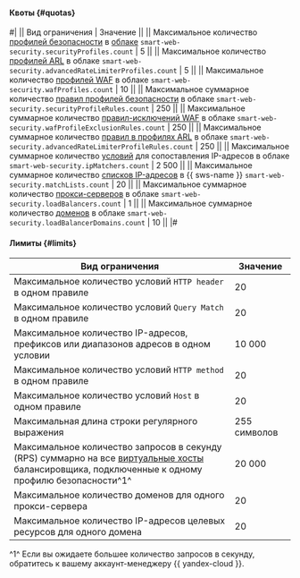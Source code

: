 #### Квоты {#quotas}

#|
|| Вид ограничения | Значение ||
|| Максимальное количество [профилей безопасности](../smartwebsecurity/concepts/profiles.md) в [облаке](../resource-manager/concepts/resources-hierarchy.md#cloud)
`smart-web-security.securityProfiles.count` | 5 ||
|| Максимальное количество [профилей ARL](../smartwebsecurity/concepts/arl.md) в облаке
`smart-web-security.advancedRateLimiterProfiles.count` | 5 ||
|| Максимальное количество [профилей WAF](../smartwebsecurity/concepts/waf.md) в облаке
`smart-web-security.wafProfiles.count` | 10 ||
|| Максимальное суммарное количество [правил профилей безопасности](../smartwebsecurity/concepts/rules.md) в облаке
`smart-web-security.securityProfileRules.count` | 250 ||
|| Максимальное суммарное количество [правил-исключений WAF](../smartwebsecurity/concepts/waf.md#exclusion-rules) в облаке
`smart-web-security.wafProfileExclusionRules.count` | 250 ||
|| Максимальное суммарное количество [правил в профилях ARL](../smartwebsecurity/concepts/rules.md#arl-rules) в облаке
`smart-web-security.advancedRateLimiterProfileRules.count` | 250 ||
|| Максимальное суммарное количество [условий](../smartwebsecurity/concepts/conditions.md) для сопоставления IP-адресов в облаке
`smart-web-security.ipMatchers.count` | 2 500 ||
|| Максимальное суммарное количество [списков IP-адресов](../smartwebsecurity/concepts/lists.md) в {{ sws-name }}
`smart-web-security.matchLists.count` | 20 ||
|| Максимальное суммарное количество [прокси-серверов](../smartwebsecurity/concepts/domain-protect.md#proxy) в облаке 
`smart-web-security.loadBalancers.count` | 1 ||
|| Максимальное суммарное количество [доменов](../smartwebsecurity/concepts/domain-protect.md#domain) в облаке 
`smart-web-security.loadBalancerDomains.count` | 10 ||
|#

#### Лимиты {#limits}

**Вид ограничения** | **Значение**
----- | -----
Максимальное количество условий `HTTP header` в одном правиле | 20
Максимальное количество условий `Query Match` в одном правиле | 20
Максимальное количество IP-адресов, префиксов или диапазонов адресов в одном условии | 10 000
Максимальное количество условий `HTTP method` в одном правиле | 20
Максимальное количество условий `Host` в одном правиле | 20
Максимальная длина строки регулярного выражения | 255 символов
Максимальное количество запросов в секунду (RPS) суммарно на все [виртуальные хосты](../application-load-balancer/concepts/http-router.md#virtual-host)<br/> балансировщика, подключенные к одному профилю безопасности^1^ | 20 000
Максимальное количество доменов для одного прокси-сервера | 20
Максимальное количество IP-адресов целевых ресурсов для одного домена | 20

^1^ Если вы ожидаете большее количество запросов в секунду, обратитесь к вашему аккаунт-менеджеру {{ yandex-cloud }}.